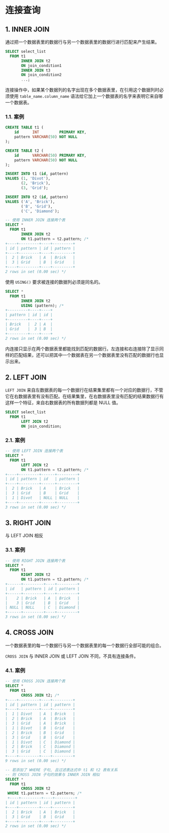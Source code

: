 # 连接查询

## 1. INNER JOIN

通过把一个数据表里的数据行与另一个数据表里的数据行进行匹配来产生结果。

```sql
SELECT select_list
  FROM t1
       INNER JOIN t2
       ON join_condition1
       INNER JOIN t3
       ON join_condition2
       ...;
```

连接操作中，如果某个数据列的名字出现在多个数据表里，在引用这个数据列时必须使用 `table_name.column_name` 语法给它加上一个数据表的名字来表明它来自哪一个数据表。

### 1.1. 案例

```sql
CREATE TABLE t1 (
    id      INT         PRIMARY KEY,
    pattern VARCHAR(50) NOT NULL
);

CREATE TABLE t2 (
    id      VARCHAR(50) PRIMARY KEY,
    pattern VARCHAR(50) NOT NULL
);

INSERT INTO t1 (id, pattern)
VALUES (1, 'Divot'),
       (2, 'Brick'),
       (3, 'Grid');

INSERT INTO t2 (id, pattern)
VALUES ('A', 'Brick'),
       ('B', 'Grid'),
       ('C', 'Diamond');
```

```sql
-- 使用 INNER JOIN 连接两个表
SELECT *
  FROM t1
       INNER JOIN t2
       ON t1.pattern = t2.pattern; /*
+----+---------+----+---------+
| id | pattern | id | pattern |
+----+---------+----+---------+
|  2 | Brick   | A  | Brick   |
|  3 | Grid    | B  | Grid    |
+----+---------+----+---------+
2 rows in set (0.00 sec) */
```

使用 `USING()` 要求被连接的数据列必须是同名的。

```sql
SELECT *
  FROM t1
       INNER JOIN t2
       USING (pattern); /*
+---------+----+----+
| pattern | id | id |
+---------+----+----+
| Brick   |  2 | A  |
| Grid    |  3 | B  |
+---------+----+----+
2 rows in set (0.00 sec) */
```

内连接只显示在两个数据表里都能找到匹配的数据行。左连接和右连接除了显示同样的匹配结果，还可以把其中一个数据表在另一个数据表里没有匹配的数据行也显示出来。

## 2. LEFT JOIN

`LEFT JOIN` 来自左数据表的每一个数据行在结果集里都有一个对应的数据行，不管它在右数据表里有没有匹配。在结果集里，在右数据表里没有匹配的结果数据行有这样一个特征，来自右数据表的所有数据列都是 NULL 值。

```sql
SELECT select_list
  FROM t1
       LEFT JOIN t2
       ON join_condition;
```

### 2.1. 案例

```sql
-- 使用 LEFT JOIN 连接两个表
SELECT *
  FROM t1
       LEFT JOIN t2
       ON t1.pattern = t2.pattern; /*
+----+---------+------+---------+
| id | pattern | id   | pattern |
+----+---------+------+---------+
|  2 | Brick   | A    | Brick   |
|  3 | Grid    | B    | Grid    |
|  1 | Divot   | NULL | NULL    |
+----+---------+------+---------+
3 rows in set (0.00 sec) */
```

## 3. RIGHT JOIN

与 LEFT JOIN 相反

### 3.1. 案例

```sql
-- 使用 RIGHT JOIN 连接两个表
SELECT *
  FROM t1
       RIGHT JOIN t2
       ON t1.pattern = t2.pattern; /*
+------+---------+----+---------+
| id   | pattern | id | pattern |
+------+---------+----+---------+
|    2 | Brick   | A  | Brick   |
|    3 | Grid    | B  | Grid    |
| NULL | NULL    | C  | Diamond |
+------+---------+----+---------+
3 rows in set (0.00 sec) */
```

## 4. CROSS JOIN

一个数据表里的每一个数据行与另一个数据表里的每一个数据行全部可能的组合。

`CROSS JOIN` 与 INNER JOIN 或 LEFT JOIN 不同，不具有连接条件。

### 4.1. 案例

```sql
-- 使用 CROSS JOIN 连接两个表
SELECT *
  FROM t1
       CROSS JOIN t2; /*
+----+---------+----+---------+
| id | pattern | id | pattern |
+----+---------+----+---------+
|  1 | Divot   | A  | Brick   |
|  2 | Brick   | A  | Brick   |
|  3 | Grid    | A  | Brick   |
|  1 | Divot   | B  | Grid    |
|  2 | Brick   | B  | Grid    |
|  3 | Grid    | B  | Grid    |
|  1 | Divot   | C  | Diamond |
|  2 | Brick   | C  | Diamond |
|  3 | Grid    | C  | Diamond |
+----+---------+----+---------+
9 rows in set (0.00 sec) */
```

```sql
-- 若添加了 WHERE 子句, 且过滤表达式中 t1 和 t2 表有关系
-- 则 CROSS JOIN 子句的效果与 INNER JOIN 相似
SELECT *
  FROM t1
       CROSS JOIN t2
 WHERE t1.pattern = t2.pattern; /*
 +----+---------+----+---------+
| id | pattern | id | pattern |
+----+---------+----+---------+
|  2 | Brick   | A  | Brick   |
|  3 | Grid    | B  | Grid    |
+----+---------+----+---------+
2 rows in set (0.00 sec) */
```
